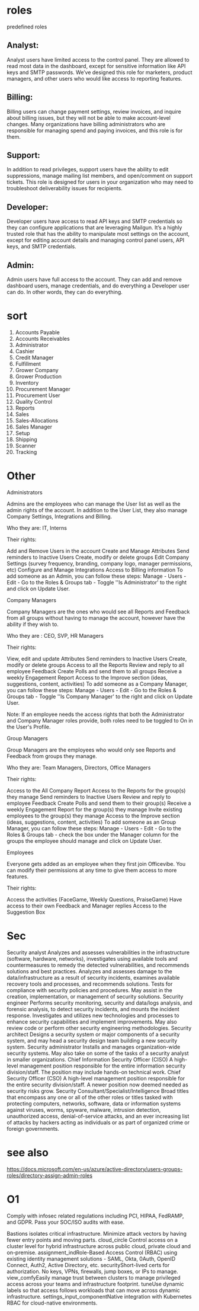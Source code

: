 # roles
predefined roles


## Analyst:

Analyst users have limited access to the control panel. They are allowed to read most data in the dashboard, except for sensitive information like API keys and SMTP passwords. We’ve designed this role for marketers, product managers, and other users who would like access to reporting features.

## Billing: 

Billing users can change payment settings, review invoices, and inquire about billing issues, but they will not be able to make account-level changes. Many organizations have billing administrators who are responsible for managing spend and paying invoices, and this role is for them.

## Support: 

In addition to read privileges, support users have the ability to edit suppressions, manage mailing list members, and open/comment on support tickets. This role is designed for users in your organization who may need to troubleshoot deliverability issues for recipients.

## Developer: 

Developer users have access to read API keys and SMTP credentials so they can configure applications that are leveraging Mailgun. It’s a highly trusted role that has the ability to manipulate most settings on the account, except for editing account details and managing control panel users, API keys, and SMTP credentials.

## Admin: 

Admin users have full access to the account. They can add and remove dashboard users, manage credentials, and do everything a Developer user can do. In other words, they can do everything.



# sort

 1) Accounts Payable
 2) Accounts Receivables
 3) Administrator
 4) Cashier
 5) Credit Manager
 6) Fulfillment
 7) Grower Company
 8) Grower Production
 9) Inventory
 10) Procurement Manager
 11) Procurement User
 12) Quality Control
 13) Reports
 14) Sales
 15) Sales-Allocations
 16) Sales Manager
 17) Setup
 18) Shipping
 19) Scanner
 20) Tracking



# Other

Administrators

Admins are the employees who can manage the User list as well as the admin rights of the account. In addition to the User List, they also manage Company Settings, Integrations and Billing.

Who they are: IT, Interns

Their rights:

Add and Remove Users in the account
Create and Manage Attributes
Send reminders to Inactive Users
Create, modify or delete groups
Edit Company Settings (survey frequency, branding, company logo, manager permissions, etc)
Configure and Manage Integrations
Access to Billing information
To add someone as an Admin, you can follow these steps: Manage - Users - Edit - Go to the Roles & Groups tab - Toggle ''Is Administrator' to the right and click on Update User.

Company Managers

Company Managers are the ones who would see all Reports and Feedback from all groups without having to manage the account, however have the ability if they wish to.

Who they are : CEO, SVP, HR Managers

Their rights: 

View, edit and update Attributes
Send reminders to Inactive Users
Create, modify or delete groups
Access to all the Reports
Review and reply to all employee Feedback
Create Polls and send them to all groups
Receive a weekly Engagement Report
Access to the Improve section (ideas, suggestions, content, activities)
To add someone as a Company Manager, you can follow these steps: Manage - Users - Edit - Go to the Roles & Groups tab - Toggle ''Is Company Manager' to the right and click on Update User.

Note: If an employee needs the access rights that both the Administrator and Company Manager roles provide, both roles need to be toggled to On in the User's Profile.

Group Managers

Group Managers are the employees who would only see Reports and Feedback from groups they manage.

Who they are: Team Managers, Directors, Office Managers

Their rights:

Access to the All Company Report
Access to the Reports for the group(s) they manage
Send reminders to Inactive Users 
Review and reply to employee Feedback
Create Polls and send them to their group(s)
Receive a weekly Engagement Report for the group(s) they manage
Invite existing employees to the group(s) they manage
Access to the Improve section (ideas, suggestions, content, activities)
To add someone as an Group Manager, you can follow these steps: Manage - Users - Edit - Go to the Roles & Groups tab - check the box under the Manager column for the groups the employee should manage and click on Update User.

Employees

Everyone gets added as an employee when they first join Officevibe. You can modify their permissions at any time to give them access to more features. 

Their rights:

Access the activities (FaceGame, Weekly Questions, PraiseGame)
Have access to their own Feedback and Manager replies
Access to the Suggestion Box

# Sec

Security analyst
Analyzes and assesses vulnerabilities in the infrastructure (software, hardware, networks), investigates using available tools and countermeasures to remedy the detected vulnerabilities, and recommends solutions and best practices. Analyzes and assesses damage to the data/infrastructure as a result of security incidents, examines available recovery tools and processes, and recommends solutions. Tests for compliance with security policies and procedures. May assist in the creation, implementation, or management of security solutions.
Security engineer
Performs security monitoring, security and data/logs analysis, and forensic analysis, to detect security incidents, and mounts the incident response. Investigates and utilizes new technologies and processes to enhance security capabilities and implement improvements. May also review code or perform other security engineering methodologies.
Security architect
Designs a security system or major components of a security system, and may head a security design team building a new security system.
Security administrator
Installs and manages organization-wide security systems. May also take on some of the tasks of a security analyst in smaller organizations.
Chief Information Security Officer (CISO)
A high-level management position responsible for the entire information security division/staff. The position may include hands-on technical work.
Chief Security Officer (CSO)
A high-level management position responsible for the entire security division/staff. A newer position now deemed needed as security risks grow.
Security Consultant/Specialist/Intelligence
Broad titles that encompass any one or all of the other roles or titles tasked with protecting computers, networks, software, data or information systems against viruses, worms, spyware, malware, intrusion detection, unauthorized access, denial-of-service attacks, and an ever increasing list of attacks by hackers acting as individuals or as part of organized crime or foreign governments.

# see also

https://docs.microsoft.com/en-us/azure/active-directory/users-groups-roles/directory-assign-admin-roles

# O1

Comply with infosec related regulations including PCI, HIPAA, FedRAMP, and GDPR.
Pass your SOC/ISO audits with ease.

Bastions isolates critical infrastructure. Minimize attack vectors by having fewer entry points and moving parts.
cloud_circle Control access on a cluster level for hybrid infrastructure across public cloud, private cloud and on-premise.
assignment_indRole-Based Access Control (RBAC) using existing identity management solutions - SAML, Okta, 0Auth, OpenID Connect, Auth2, Active Directory, etc.
securityShort-lived certs for authorization. No keys, VPNs, firewalls, jump boxes, or IPs to manage.
view_comfyEasily manage trust between clusters to manage privileged access across your teams and infrastructure footprint.
tuneUse dynamic labels so that access follows workloads that can move across dynamic infrastructure.
settings_input_componentNative integration with Kubernetes RBAC for cloud-native environments.
